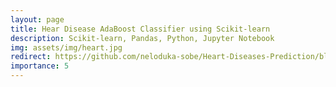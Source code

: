 ```yaml
---
layout: page
title: Hear Disease AdaBoost Classifier using Scikit-learn
description: Scikit-learn, Pandas, Python, Jupyter Notebook
img: assets/img/heart.jpg
redirect: https://github.com/neloduka-sobe/Heart-Diseases-Prediction/blob/main/Heart-Disease-Prediction.ipynb
importance: 5
---
```

